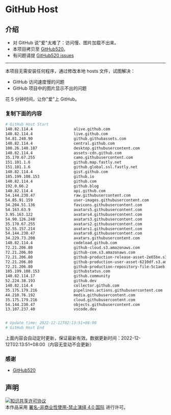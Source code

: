 # GitHub Host
## 介绍
- 对 GitHub 说"爱"太难了：访问慢、图片加载不出来。
- 本项目拷贝至 [GitHub520](https://github.com/521xueweihan/GitHub520)。
- 有问题请提 [GitHub520 issues](https://github.com/521xueweihan/GitHub520/issues/new)

---

本项目无需安装任何程序，通过修改本地 hosts 文件，试图解决：
- GitHub 访问速度慢的问题
- GitHub 项目中的图片显示不出的问题

花 5 分钟时间，让你"爱"上 GitHub。

### 复制下面的内容
```bash
# GitHub Host Start
140.82.114.4                  alive.github.com
140.82.114.4                  live.github.com
54.81.240.90                  github.githubassets.com
140.82.114.4                  central.github.com
100.26.140.187                desktop.githubusercontent.com
140.82.114.4                  assets-cdn.github.com
35.170.67.255                 camo.githubusercontent.com
151.101.1.6                   github.map.fastly.net
151.101.1.6                   github.global.ssl.fastly.net
140.82.114.4                  gist.github.com
185.199.108.153               github.io
140.82.114.4                  github.com
192.0.66.2                    github.blog
140.82.114.4                  api.github.com
54.144.230.47                 raw.githubusercontent.com
54.85.91.159                  user-images.githubusercontent.com
34.204.51.136                 favicons.githubusercontent.com
54.163.63.9                   avatars5.githubusercontent.com
3.95.163.122                  avatars4.githubusercontent.com
54.90.126.248                 avatars3.githubusercontent.com
35.170.67.255                 avatars2.githubusercontent.com
52.55.157.214                 avatars1.githubusercontent.com
54.144.230.47                 avatars0.githubusercontent.com
34.229.73.208                 avatars.githubusercontent.com
140.82.114.4                  codeload.github.com
72.21.206.80                  github-cloud.s3.amazonaws.com
72.21.206.80                  github-com.s3.amazonaws.com
72.21.206.80                  github-production-release-asset-2e65be.s3.amazonaws.com
72.21.206.80                  github-production-user-asset-6210df.s3.amazonaws.com
72.21.206.80                  github-production-repository-file-5c1aeb.s3.amazonaws.com
185.199.108.153               githubstatus.com
140.82.114.17                 github.community
52.224.38.193                 github.dev
140.82.114.4                  collector.github.com
35.175.179.216                pipelines.actions.githubusercontent.com
44.210.76.192                 media.githubusercontent.com
35.175.179.216                cloud.githubusercontent.com
54.144.230.47                 objects.githubusercontent.com
13.107.237.40                 vscode.dev


# Update time: 2022-12-12T02:13:51+08:00
# GitHub Host End

```
上面内容会自动定时更新，保证最新有效。数据更新时间：2022-12-12T02:13:51+08:00（内容无变动不会更新）

### 感谢

- [GitHub520](https://github.com/521xueweihan/GitHub520)

## 声明
<a rel="license" href="https://creativecommons.org/licenses/by-nc-nd/4.0/deed.zh"><img alt="知识共享许可协议" style="border-width: 0" src="https://licensebuttons.net/l/by-nc-nd/4.0/88x31.png"></a><br>本作品采用 <a rel="license" href="https://creativecommons.org/licenses/by-nc-nd/4.0/deed.zh">署名-非商业性使用-禁止演绎 4.0 国际</a> 进行许可。